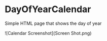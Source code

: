 # DayOfYearCalendar
Simple HTML page that shows the day of year

![Calendar Screenshot](Screen Shot.png)


